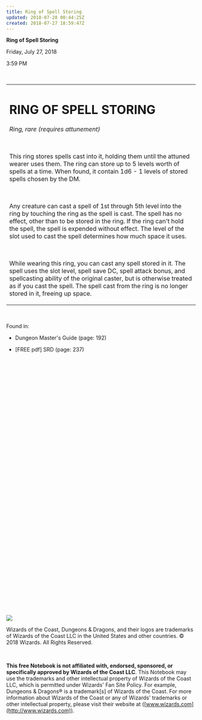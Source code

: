 ```yaml
---
title: Ring of Spell Storing
updated: 2018-07-28 00:44:25Z
created: 2018-07-27 18:59:47Z
---
```


**Ring of Spell Storing**

Friday, July 27, 2018

3:59 PM

 

<table><tbody><tr class="odd"><td><h1 id="ring-of-spell-storing"><strong>RING OF SPELL STORING</strong></h1><p><em>Ring, rare (requires attunement)</em></p><p> </p><p>This ring stores spells cast into it, holding them until the attuned wearer uses them. The ring can store up to 5 levels worth of spells at a time. When found, it contain 1d6 - 1 levels of stored spells chosen by the DM.</p><p> </p><p>Any creature can cast a spell of 1st through 5th level into the ring by touching the ring as the spell is cast. The spell has no effect, other than to be stored in the ring. If the ring can't hold the spell, the spell is expended without effect. The level of the slot used to cast the spell determines how much space it uses.</p><p> </p><p>While wearing this ring, you can cast any spell stored in it. The spell uses the slot level, spell save DC, spell attack bonus, and spellcasting ability of the original caster, but is otherwise treated as if you cast the spell. The spell cast from the ring is no longer stored in it, freeing up space.</p></td></tr></tbody></table>

 

Found in:

-   Dungeon Master's Guide (page: 192)

-   \[FREE pdf\] SRD (page: 237)

 

 

 

 

 

 

 

 

 

 

 

 

 

 

 

 

 

 

 

 

 

 

![](tmp\media\image1.png)

Wizards of the Coast, Dungeons & Dragons, and their logos are trademarks of Wizards of the Coast LLC in the United States and other countries. © 2018 Wizards. All Rights Reserved.

 

**This free Notebook is not affiliated with, endorsed, sponsored, or specifically approved by Wizards of the Coast LLC**. This Notebook may use the trademarks and other intellectual property of Wizards of the Coast LLC, which is permitted under Wizards' Fan Site Policy. For example, Dungeons & Dragons® is a trademark\[s\] of Wizards of the Coast. For more information about Wizards of the Coast or any of Wizards' trademarks or other intellectual property, please visit their website at ([www.wizards.com](http://www.wizards.com)).

